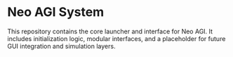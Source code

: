 
# Neo AGI System

This repository contains the core launcher and interface for Neo AGI. It includes initialization logic, modular interfaces, and a placeholder for future GUI integration and simulation layers.
